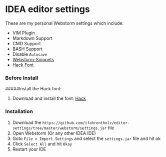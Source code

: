 # IDEA editor settings
These are my personal Webstorm settings which include:
* VIM Plugin
* Markdown Support
* CMD Support
* BASH Support
* Disable `Autosave`
* [Webstorm-Snippets]([https://github.com/ifahrentholz/webstorm-snippets])
* [Hack Font](https://github.com/chrissimpkins/Hack)

### Before Install
#####Install the Hack font:
1. Download and install the font: [Hack](https://github.com/ifahrentholz/editor-settings/tree/master/fonts/Hack)

### Installation
1. Download the `https://github.com/ifahrentholz/editor-settings/tree/master/webstorm/settings.jar` file
2. Open Webstorm (Or any other IDEA IDE)
3. Goto `File > Import Settings` and select the `settings.jar` file and hit ok
4. Click `Select All` and hit `Okay`
5. Restart your IDE
